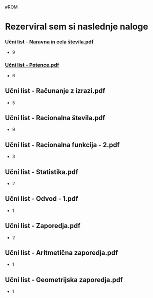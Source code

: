 #ROM
# Rezerviral sem si naslednje naloge

### [Učni list - Naravna in cela števila.pdf](https://www.sc-nm.si/sss/si/file/download/861_0affa8c3752b/U%C4%8Dni%20list%20-%20Naravna%20in%20cela%20%C5%A1tevila.pdf)
- 9 
### [Učni list - Potence.pdf](https://www.sc-nm.si/sss/si/file/download/857_88cc06344dc2/U%C4%8Dni%20list%20-%20Potence.pdf)
- 6
## Učni list - Računanje z izrazi.pdf
- 5
## Učni list - Racionalna števila.pdf
- 9
## Učni list - Racionalna funkcija - 2.pdf
- 3
## Učni list - Statistika.pdf
- 2
## Učni list - Odvod - 1.pdf
- 1
## Učni list - Zaporedja.pdf
- 2
## Učni list - Aritmetična zaporedja.pdf
- 1
## Učni list - Geometrijska zaporedja.pdf
- 1
